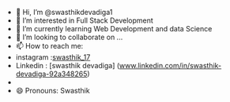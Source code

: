- 👋 Hi, I’m @swasthikdevadiga1
- 👀 I’m interested in Full Stack Development
- 🌱 I’m currently learning Web Development and data Science
- 💞️ I’m looking to collaborate on ...
- 📫 How to reach me:
-   instagram :[swasthik_17](https://www.instagram.com/swasthik_17?igsh=MWl3a2cxZHRsNmVrYg==)
-   Linkedin : [swasthik devadiga] (www.linkedin.com/in/swasthik-devadiga-92a348265)
- 
- 😄 Pronouns: Swasthik
  

<!---
swasthikdevadiga1/swasthikdevadiga1 is a ✨ special ✨ repository because its `README.md` (this file) appears on your GitHub profile.
You can click the Preview link to take a look at your changes.
--->

